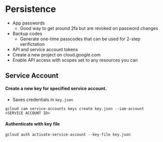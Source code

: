 # Persistence
- App passwords
  - Good way to get around 2fa but are revoked on password changes
- Backup codes
  - Generate one-time passcodes that can be used for 2-step verifictation
-  API and service account tokens
  -  Create a new project on cloud.google.com
  -  Enable API access with scopes set to any resources you can
  
## Service Account
#### Create a new key for specified service account.
- Saves credentials in `key.json`
```
gcloud iam service-accounts keys create key.json --iam-account <SERVICE ACCOUNT ID>
```

#### Authenticate with key file
```
gcloud auth activate-service-account --key-file key.json
```
